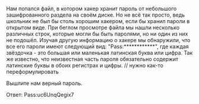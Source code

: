 Нам попался файл, в котором хакер хранит пароль 
от небольшого зашифрованного раздела на своём диске. 
Но не всё так просто, ведь школьник не был бы столь хорошим хакером, если бы 
хранил пароли в открытом виде. При беглом просмотре файла мы нашли несколько 
различных строк, которые могли бы быть паролями, но ни один из них не подошёл. 
Изучая другую информацию о хакере мы обнаружили, что все его пароли имеют 
следующий вид: "Pass:************", где каждая звёздочка - это большая или 
маленькая латинская буква или цифра. Так же известно, что неизвестная часть 
пароля обязательно содержит латинские буквы в обоих регистрах и цифры. 
// нужно как-то переформулировать

Вышлите нам верный пароль.

Ответ:
	Pass:uc6UnqQegix7
